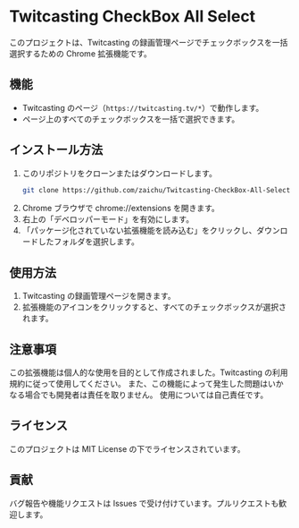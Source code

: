 # Twitcasting CheckBox All Select

このプロジェクトは、Twitcasting の録画管理ページでチェックボックスを一括選択するための Chrome 拡張機能です。

## 機能

- Twitcasting のページ（`https://twitcasting.tv/*`）で動作します。
- ページ上のすべてのチェックボックスを一括で選択できます。

## インストール方法

1. このリポジトリをクローンまたはダウンロードします。
   ```bash
   git clone https://github.com/zaichu/Twitcasting-CheckBox-All-Select.git

2. Chrome ブラウザで chrome://extensions を開きます。
3. 右上の「デベロッパーモード」を有効にします。
4. 「パッケージ化されていない拡張機能を読み込む」をクリックし、ダウンロードしたフォルダを選択します。

## 使用方法

1. Twitcasting の録画管理ページを開きます。
2. 拡張機能のアイコンをクリックすると、すべてのチェックボックスが選択されます。

## 注意事項

この拡張機能は個人的な使用を目的として作成されました。Twitcasting の利用規約に従って使用してください。
また、この機能によって発生した問題はいかなる場合でも開発者は責任を取りません。
使用については自己責任です。

## ライセンス

このプロジェクトは MIT License の下でライセンスされています。

## 貢献
バグ報告や機能リクエストは Issues で受け付けています。プルリクエストも歓迎します。
